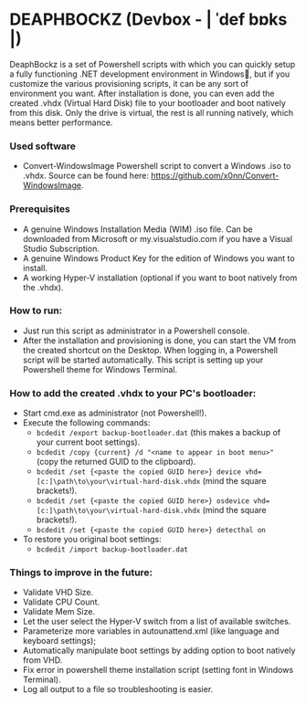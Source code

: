 # DEAPHBOCKZ (Devbox - | ˈdef bɒks |) 
DeaphBockz is a set of Powershell scripts with which you can quickly setup 
a fully functioning .NET development environment in Windows🤘, but if 
you customize the various provisioning scripts, it can be any sort of 
environment you want. After installation is done, you can even 
add the created .vhdx (Virtual Hard Disk) file to your bootloader
and boot natively from this disk. Only the drive is virtual, the rest 
is all running natively, which means better performance. 

### Used software
- Convert-WindowsImage Powershell script to convert a Windows .iso to .vhdx.
  Source can be found here: https://github.com/x0nn/Convert-WindowsImage.

### Prerequisites
- A genuine Windows Installation Media (WIM) .iso file. Can be downloaded from Microsoft or my.visualstudio.com if you have a Visual Studio Subscription.
- A genuine Windows Product Key for the edition of Windows you want to install.
- A working Hyper-V installation (optional if you want to boot natively from the .vhdx).

### How to run:
- Just run this script as administrator in a Powershell console.
- After the installation and provisioning is done, you can start the VM
  from the created shortcut on the Desktop. When logging in, a Powershell
  script will be started automatically. This script is setting up your
  Powershell theme for Windows Terminal.

### How to add the created .vhdx to your PC's bootloader:
- Start cmd.exe as administrator (not Powershell!).
- Execute the following commands: 
  - `bcdedit /export backup-bootloader.dat` (this makes a backup of your current boot settings).
  - `bcdedit /copy {current} /d "<name to appear in boot menu>"` (copy the returned GUID to the clipboard).
  - `bcdedit /set {<paste the copied GUID here>} device vhd=[c:]\path\to\your\virtual-hard-disk.vhdx` (mind the square brackets!).
  - `bcdedit /set {<paste the copied GUID here>} osdevice vhd=[c:]\path\to\your\virtual-hard-disk.vhdx` (mind the square brackets!).
  - `bcdedit /set {<paste the copied GUID here>} detecthal on`
- To restore you original boot settings:
  - `bcdedit /import backup-bootloader.dat`

### Things to improve in the future:
- Validate VHD Size.
- Validate CPU Count.
- Validate Mem Size.
- Let the user select the Hyper-V switch from a list of available switches.
- Parameterize more variables in autounattend.xml (like language and keyboard settings);
- Automatically manipulate boot settings by adding option to boot natively from VHD.
- Fix error in powershell theme installation script (setting font in Windows Terminal).
- Log all output to a file so troubleshooting is easier.
